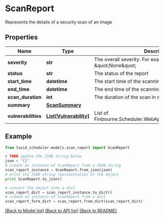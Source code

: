 # ScanReport

Represents the details of a security scan of an image

## Properties
Name | Type | Description | Notes
------------ | ------------- | ------------- | -------------
**severity** | **str** | The overall severity. For example : \&quot;High\&quot; or \&quot;None\&quot; | [optional] 
**status** | **str** | The status of the report | [optional] 
**start_time** | **datetime** | The start time of the scanning process | [optional] 
**end_time** | **datetime** | The end time of the scanning process | [optional] 
**scan_duration** | **int** | The duration of the scan in seconds | [optional] 
**summary** | [**ScanSummary**](ScanSummary.md) |  | [optional] 
**vulnerabilities** | [**List[Vulnerability]**](Vulnerability.md) | List of Finbourne.Scheduler.WebApi.Dtos.Images.Vulnerability | [optional] 

## Example

```python
from lusid_scheduler.models.scan_report import ScanReport

# TODO update the JSON string below
json = "{}"
# create an instance of ScanReport from a JSON string
scan_report_instance = ScanReport.from_json(json)
# print the JSON string representation of the object
print ScanReport.to_json()

# convert the object into a dict
scan_report_dict = scan_report_instance.to_dict()
# create an instance of ScanReport from a dict
scan_report_form_dict = scan_report.from_dict(scan_report_dict)
```
[[Back to Model list]](../README.md#documentation-for-models) [[Back to API list]](../README.md#documentation-for-api-endpoints) [[Back to README]](../README.md)


